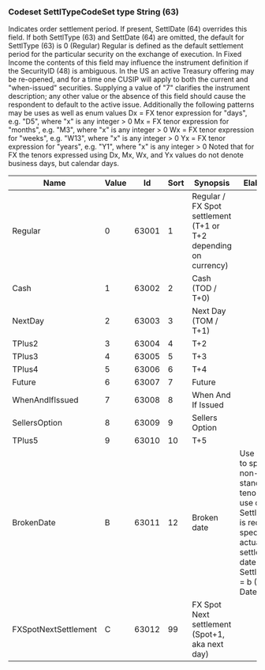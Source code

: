 ### Codeset SettlTypeCodeSet type String (63)

Indicates order settlement period. If present, SettlDate (64) overrides this field. If both SettlType (63) and SettDate (64) are omitted, the default for SettlType (63) is 0 (Regular)
Regular is defined as the default settlement period for the particular security on the exchange of execution.
In Fixed Income the contents of this field may influence the instrument definition if the SecurityID (48) is ambiguous. In the US an active Treasury offering may be re-opened, and for a time one CUSIP will apply to both the current and "when-issued" securities. Supplying a value of "7" clarifies the instrument description; any other value or the absence of this field should cause the respondent to default to the active issue.
Additionally the following patterns may be uses as well as enum values
Dx = FX tenor expression for "days", e.g. "D5", where "x" is any integer > 0
Mx = FX tenor expression for "months", e.g. "M3", where "x" is any integer > 0
Wx = FX tenor expression for "weeks", e.g. "W13", where "x" is any integer > 0
Yx = FX tenor expression for "years", e.g. "Y1", where "x" is any integer > 0
Noted that for FX the tenors expressed using Dx, Mx, Wx, and Yx values do not denote business days, but calendar days.

| Name                 | Value | Id    | Sort | Synopsis                                                        | Elaboration                                                                                                                               |
|----------------------|-------|-------|------|-----------------------------------------------------------------|-------------------------------------------------------------------------------------------------------------------------------|
| Regular              | 0     | 63001 | 1    | Regular / FX Spot settlement (T+1 or T+2 depending on currency) |                                                                                                                                |
| Cash                 | 1     | 63002 | 2    | Cash (TOD / T+0)                                                |                                                                                                                                |
| NextDay              | 2     | 63003 | 3    | Next Day (TOM / T+1)                                            |                                                                                                                                |
| TPlus2               | 3     | 63004 | 4    | T+2                                                             |                                                                                                                                |
| TPlus3               | 4     | 63005 | 5    | T+3                                                             |                                                                                                                                |
| TPlus4               | 5     | 63006 | 6    | T+4                                                             |                                                                                                                                |
| Future               | 6     | 63007 | 7    | Future                                                          |                                                                                                                                |
| WhenAndIfIssued      | 7     | 63008 | 8    | When And If Issued                                              |                                                                                                                                |
| SellersOption        | 8     | 63009 | 9    | Sellers Option                                                  |                                                                                                                                |
| TPlus5               | 9     | 63010 | 10   | T+5                                                             |                                                                                                                                |
| BrokenDate           | B     | 63011 | 12   | Broken date                                                     | Use within FX to specify a non-standard tenor. The use of SettlDate(64) is required to specify the actual settlement date when SettlType(63) = b (Broken Date). |
| FXSpotNextSettlement | C     | 63012 | 99   | FX Spot Next settlement (Spot+1, aka next day)                  |                                                                                                                                |

